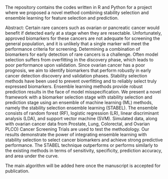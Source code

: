The repository contains the codes written in R and Python for a project where we proposed a novel method combining stability selection and ensemble learning for feature selection and prediction.

Abstract: Certain rare cancers such as ovarian or pancreatic cancer would benefit if detected
early at a stage when they are resectable. Unfortunately, approved biomarkers
for these cancers are not adequate for screening the general population, and it
is unlikely that a single marker will meet the performance criteria for screening.
Determining a combination of biomarkers for early detection of rare cancers is a
challenge. Often model selection suffers from overfitting in the discovery phase,
which leads to poor performance upon validation. Since ovarian cancer has a
poor prognosis, we aim to identify biomarkers that perform robustly in early
cancer detection discovery and validation phases. Stability selection methods
have been used to prevent overfitting and to reliably select truly expressed
biomarkers. Ensemble learning methods provide robust prediction results in the
face of model misspecification. We present a novel framework with a biomarker
selection stage with stability selection and prediction stage using an ensemble of
machine learning (ML) methods, namely the stability selection ensemble learning
(STABEL). The ensemble consists of random forest (RF), logistic regression (LR),
linear discriminant analysis (LDA), and support vector machine (SVM). Simulated
data, along with ovarian cancer data from Prostate, Lung, Colorectal, and Ovarian
PLCO) Cancer Screening Trials are used to test the methodology. Our results
demonstrate the power of integrating ensemble learning with stability selection to
select cancer biomarkers and achieve strong predictive performance. The STABEL
technique outperforms or performs similarly to the existing methods in terms of
sensitivity, specificity, prediction accuracy, and area under the curve.

The main algorithm will be added here once the manuscript is accepted for publication.

